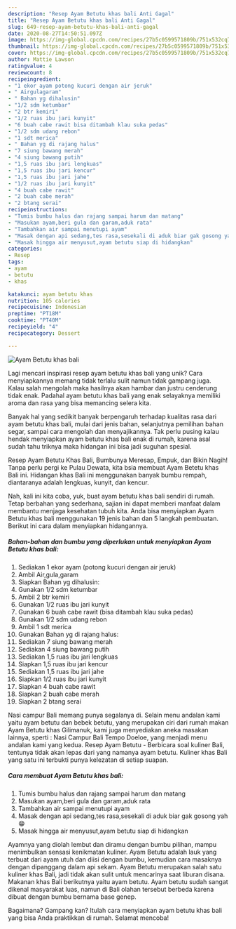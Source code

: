 ```yaml
---
description: "Resep Ayam Betutu khas bali Anti Gagal"
title: "Resep Ayam Betutu khas bali Anti Gagal"
slug: 649-resep-ayam-betutu-khas-bali-anti-gagal
date: 2020-08-27T14:50:51.097Z
image: https://img-global.cpcdn.com/recipes/27b5c0599571809b/751x532cq70/ayam-betutu-khas-bali-foto-resep-utama.jpg
thumbnail: https://img-global.cpcdn.com/recipes/27b5c0599571809b/751x532cq70/ayam-betutu-khas-bali-foto-resep-utama.jpg
cover: https://img-global.cpcdn.com/recipes/27b5c0599571809b/751x532cq70/ayam-betutu-khas-bali-foto-resep-utama.jpg
author: Mattie Lawson
ratingvalue: 4
reviewcount: 8
recipeingredient:
- "1 ekor ayam potong kucuri dengan air jeruk"
- " Airgulagaram"
- " Bahan yg dihalusin"
- "1/2 sdm ketumbar"
- "2 btr kemiri"
- "1/2 ruas ibu jari kunyit"
- "6 buah cabe rawit bisa ditambah klau suka pedas"
- "1/2 sdm udang rebon"
- "1 sdt merica"
- " Bahan yg di rajang halus"
- "7 siung bawang merah"
- "4 siung bawang putih"
- "1,5 ruas ibu jari lengkuas"
- "1,5 ruas ibu jari kencur"
- "1,5 ruas ibu jari jahe"
- "1/2 ruas ibu jari kunyit"
- "4 buah cabe rawit"
- "2 buah cabe merah"
- "2 btang serai"
recipeinstructions:
- "Tumis bumbu halus dan rajang sampai harum dan matang"
- "Masukan ayam,beri gula dan garam,aduk rata"
- "Tambahkan air sampai menutupi ayam"
- "Masak dengan api sedang,tes rasa,sesekali di aduk biar gak gosong yah 😁"
- "Masak hingga air menyusut,ayam betutu siap di hidangkan"
categories:
- Resep
tags:
- ayam
- betutu
- khas

katakunci: ayam betutu khas 
nutrition: 105 calories
recipecuisine: Indonesian
preptime: "PT18M"
cooktime: "PT40M"
recipeyield: "4"
recipecategory: Dessert

---
```



![Ayam Betutu khas bali](https://img-global.cpcdn.com/recipes/27b5c0599571809b/751x532cq70/ayam-betutu-khas-bali-foto-resep-utama.jpg)

Lagi mencari inspirasi resep ayam betutu khas bali yang unik? Cara menyiapkannya memang tidak terlalu sulit namun tidak gampang juga. Kalau salah mengolah maka hasilnya akan hambar dan justru cenderung tidak enak. Padahal ayam betutu khas bali yang enak selayaknya memiliki aroma dan rasa yang bisa memancing selera kita.

Banyak hal yang sedikit banyak berpengaruh terhadap kualitas rasa dari ayam betutu khas bali, mulai dari jenis bahan, selanjutnya pemilihan bahan segar, sampai cara mengolah dan menyajikannya. Tak perlu pusing kalau hendak menyiapkan ayam betutu khas bali enak di rumah, karena asal sudah tahu triknya maka hidangan ini bisa jadi suguhan spesial.

Resep Ayam Betutu Khas Bali, Bumbunya Meresap, Empuk, dan Bikin Nagih! Tanpa perlu pergi ke Pulau Dewata, kita bsia membuat Ayam Betetu khas Bali ini. Hidangan khas Bali ini menggunakan banyak bumbu rempah, diantaranya adalah lengkuas, kunyit, dan kencur.


Nah, kali ini kita coba, yuk, buat ayam betutu khas bali sendiri di rumah. Tetap berbahan yang sederhana, sajian ini dapat memberi manfaat dalam membantu menjaga kesehatan tubuh kita. Anda bisa menyiapkan Ayam Betutu khas bali menggunakan 19 jenis bahan dan 5 langkah pembuatan. Berikut ini cara dalam menyiapkan hidangannya.

<!--inarticleads1-->

##### Bahan-bahan dan bumbu yang diperlukan untuk menyiapkan Ayam Betutu khas bali:

1. Sediakan 1 ekor ayam (potong kucuri dengan air jeruk)
1. Ambil  Air,gula,garam
1. Siapkan  Bahan yg dihalusin:
1. Gunakan 1/2 sdm ketumbar
1. Ambil 2 btr kemiri
1. Gunakan 1/2 ruas ibu jari kunyit
1. Gunakan 6 buah cabe rawit (bisa ditambah klau suka pedas)
1. Gunakan 1/2 sdm udang rebon
1. Ambil 1 sdt merica
1. Gunakan  Bahan yg di rajang halus:
1. Sediakan 7 siung bawang merah
1. Sediakan 4 siung bawang putih
1. Sediakan 1,5 ruas ibu jari lengkuas
1. Siapkan 1,5 ruas ibu jari kencur
1. Sediakan 1,5 ruas ibu jari jahe
1. Siapkan 1/2 ruas ibu jari kunyit
1. Siapkan 4 buah cabe rawit
1. Siapkan 2 buah cabe merah
1. Siapkan 2 btang serai


Nasi campur Bali memang punya segalanya di. Selain menu andalan kami yaitu ayam betutu dan bebek betutu, yang merupakan ciri dari rumah makan Ayam Betutu khas Gilimanuk, kami juga menyediakan aneka masakan lainnya, sperti : Nasi Campur Bali Tempo Doeloe, yang menjadi menu andalan kami yang kedua. Resep Ayam Betutu - Berbicara soal kuliner Bali, tentunya tidak akan lepas dari yang namanya ayam betutu. Kuliner khas Bali yang satu ini terbukti punya kelezatan di setiap suapan. 

<!--inarticleads2-->

##### Cara membuat Ayam Betutu khas bali:

1. Tumis bumbu halus dan rajang sampai harum dan matang
1. Masukan ayam,beri gula dan garam,aduk rata
1. Tambahkan air sampai menutupi ayam
1. Masak dengan api sedang,tes rasa,sesekali di aduk biar gak gosong yah 😁
1. Masak hingga air menyusut,ayam betutu siap di hidangkan


Ayamnya yang diolah lembut dan diramu dengan bumbu pilihan, mampu menimbulkan sensasi kenikmatan kuliner. Ayam Betutu adalah lauk yang terbuat dari ayam utuh dan diisi dengan bumbu, kemudian cara masaknya dengan dipanggang dalam api sekam. Ayam Betutu merupakan salah satu kuliner khas Bali, jadi tidak akan sulit untuk mencarinya saat liburan disana. Makanan khas Bali berikutnya yaitu ayam betutu. Ayam betutu sudah sangat dikenal masyarakat luas, namun di Bali olahan tersebut berbeda karena dibuat dengan bumbu bernama base genep. 

Bagaimana? Gampang kan? Itulah cara menyiapkan ayam betutu khas bali yang bisa Anda praktikkan di rumah. Selamat mencoba!
